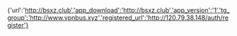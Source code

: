 {'url':'http://bsxz.club','app_download':'http://bsxz.club','app_version':'1','tg_group':'http://www.vpnbus.xyz','registered_url':'http://120.79.38.148/auth/register'}
